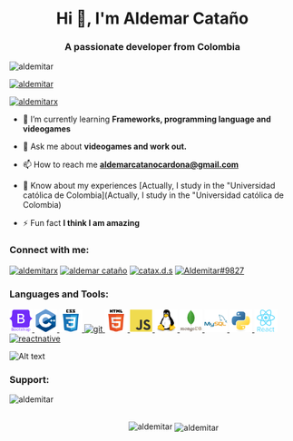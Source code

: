 <h1 align="center">Hi 👋, I'm Aldemar Cataño</h1>
<h3 align="center">A passionate developer from Colombia</h3>

<p align="left"> <img src="https://komarev.com/ghpvc/?username=aldemitar&label=Profile%20views&color=0e75b6&style=flat" alt="aldemitar" /> </p>

<p align="left"> <a href="https://github.com/ryo-ma/github-profile-trophy"><img src="https://github-profile-trophy.vercel.app/?username=aldemitar" alt="aldemitar" /></a> </p>

<p align="left"> <a href="https://twitter.com/aldemitarx" target="blank"><img src="https://img.shields.io/twitter/follow/aldemitarx?logo=twitter&style=for-the-badge" alt="aldemitarx" /></a> </p>

- 🌱 I’m currently learning **Frameworks, programming language and videogames**

- 💬 Ask me about **videogames and work out.**

- 📫 How to reach me **aldemarcatanocardona@gmail.com**

- 📄 Know about my experiences [Actually, I study in the "Universidad católica de Colombia](Actually, I study in the "Universidad católica de Colombia)

- ⚡ Fun fact **I think I am amazing**

<h3 align="left">Connect with me:</h3>
<p align="left">
<a href="https://twitter.com/aldemitarx" target="blank"><img align="center" src="https://raw.githubusercontent.com/rahuldkjain/github-profile-readme-generator/master/src/images/icons/Social/twitter.svg" alt="aldemitarx" height="30" width="40" /></a>
<a href="https://linkedin.com/in/aldemar cataño" target="blank"><img align="center" src="https://raw.githubusercontent.com/rahuldkjain/github-profile-readme-generator/master/src/images/icons/Social/linked-in-alt.svg" alt="aldemar cataño" height="30" width="40" /></a>
<a href="https://instagram.com/catax.d.s" target="blank"><img align="center" src="https://raw.githubusercontent.com/rahuldkjain/github-profile-readme-generator/master/src/images/icons/Social/instagram.svg" alt="catax.d.s" height="30" width="40" /></a>
<a href="https://discord.gg/Aldemitar#9827" target="blank"><img align="center" src="https://raw.githubusercontent.com/rahuldkjain/github-profile-readme-generator/master/src/images/icons/Social/discord.svg" alt="Aldemitar#9827" height="30" width="40" /></a>
</p>

<h3 align="left">Languages and Tools:</h3>
<p align="left"> <a href="https://getbootstrap.com" target="_blank" rel="noreferrer"> <img src="https://raw.githubusercontent.com/devicons/devicon/master/icons/bootstrap/bootstrap-plain-wordmark.svg" alt="bootstrap" width="40" height="40"/> </a> <a href="https://www.w3schools.com/cpp/" target="_blank" rel="noreferrer"> <img src="https://raw.githubusercontent.com/devicons/devicon/master/icons/cplusplus/cplusplus-original.svg" alt="cplusplus" width="40" height="40"/> </a> <a href="https://www.w3schools.com/css/" target="_blank" rel="noreferrer"> <img src="https://raw.githubusercontent.com/devicons/devicon/master/icons/css3/css3-original-wordmark.svg" alt="css3" width="40" height="40"/> </a> <a href="https://git-scm.com/" target="_blank" rel="noreferrer"> <img src="https://www.vectorlogo.zone/logos/git-scm/git-scm-icon.svg" alt="git" width="40" height="40"/> </a> <a href="https://www.w3.org/html/" target="_blank" rel="noreferrer"> <img src="https://raw.githubusercontent.com/devicons/devicon/master/icons/html5/html5-original-wordmark.svg" alt="html5" width="40" height="40"/> </a> <a href="https://developer.mozilla.org/en-US/docs/Web/JavaScript" target="_blank" rel="noreferrer"> <img src="https://raw.githubusercontent.com/devicons/devicon/master/icons/javascript/javascript-original.svg" alt="javascript" width="40" height="40"/> </a> <a href="https://www.linux.org/" target="_blank" rel="noreferrer"> <img src="https://raw.githubusercontent.com/devicons/devicon/master/icons/linux/linux-original.svg" alt="linux" width="40" height="40"/> </a> <a href="https://www.mongodb.com/" target="_blank" rel="noreferrer"> <img src="https://raw.githubusercontent.com/devicons/devicon/master/icons/mongodb/mongodb-original-wordmark.svg" alt="mongodb" width="40" height="40"/> </a> <a href="https://www.mysql.com/" target="_blank" rel="noreferrer"> <img src="https://raw.githubusercontent.com/devicons/devicon/master/icons/mysql/mysql-original-wordmark.svg" alt="mysql" width="40" height="40"/> </a> <a href="https://www.python.org" target="_blank" rel="noreferrer"> <img src="https://raw.githubusercontent.com/devicons/devicon/master/icons/python/python-original.svg" alt="python" width="40" height="40"/> </a> <a href="https://reactjs.org/" target="_blank" rel="noreferrer"> <img src="https://raw.githubusercontent.com/devicons/devicon/master/icons/react/react-original-wordmark.svg" alt="react" width="40" height="40"/> </a> <a href="https://reactnative.dev/" target="_blank" rel="noreferrer"> <img src="https://reactnative.dev/img/header_logo.svg" alt="reactnative" width="40" height="40"/> </a> </p>

![Alt text](https://spotify-recently-played-readme.vercel.app/api?user=aldefortnite)

<h3 align="left">Support:</h3>
<p><a href="https://www.buymeacoffee.com/aldemitar"> <img align="left" src="https://cdn.buymeacoffee.com/buttons/v2/default-yellow.png" height="50" width="210" alt="aldemitar" /></a></p><br><br>


<p><img align="left" src="https://github-readme-stats.vercel.app/api/top-langs?username=aldemitar&show_icons=true&locale=en&layout=compact" alt="aldemitar" /></p>

<p>&nbsp;<img align="center" src="https://github-readme-stats.vercel.app/api?username=aldemitar&show_icons=true&locale=en" alt="aldemitar" /></p>


